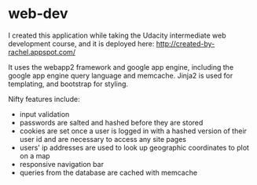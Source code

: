 web-dev
=======

I created this application while taking the Udacity intermediate web development course, 
and it is deployed here: http://created-by-rachel.appspot.com/

It uses the webapp2 framework and google app engine, including the google app engine query language and memcache.
Jinja2 is used for templating, and bootstrap for styling.

Nifty features include:
- input validation
- passwords are salted and hashed before they are stored
- cookies are set once a user is logged in with a hashed version of their user id and are necessary to access any site pages  
- users' ip addresses are used to look up geographic coordinates to plot on a map
- responsive navigation bar
- queries from the database are cached with memcache
